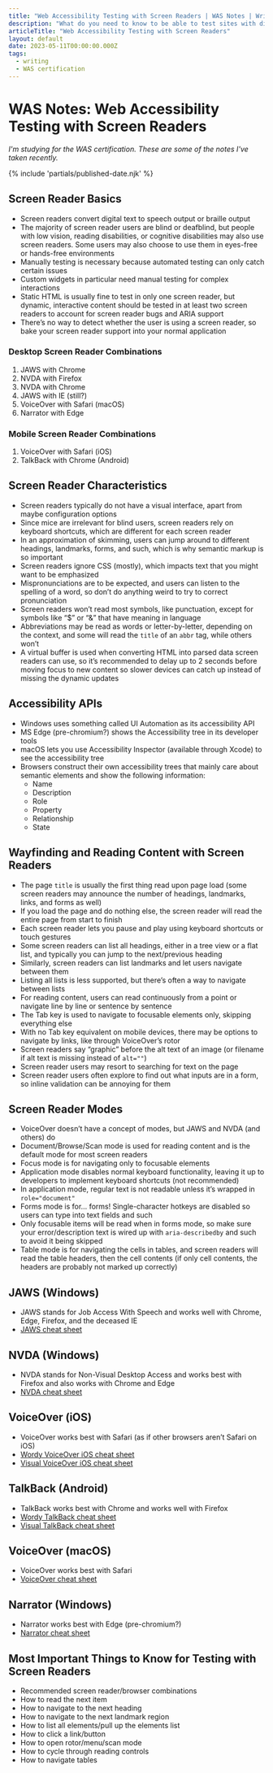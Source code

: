 ```yaml
---
title: "Web Accessibility Testing with Screen Readers | WAS Notes | Writing | Dustin Whisman"
description: "What do you need to know to be able to test sites with different screen readers?"
articleTitle: "Web Accessibility Testing with Screen Readers"
layout: default
date: 2023-05-11T00:00:00.000Z
tags:
  - writing
  - WAS certification
---
```


# WAS Notes: Web Accessibility Testing with Screen Readers

_I'm studying for the WAS certification. These are some of the notes I've taken recently._

{% include 'partials/published-date.njk' %}

## Screen Reader Basics

- Screen readers convert digital text to speech output or braille output
- The majority of screen reader users are blind or deafblind, but people with low vision, reading disabilities, or cognitive disabilities may also use screen readers. Some users may also choose to use them in eyes-free or hands-free environments
- Manually testing is necessary because automated testing can only catch certain issues
- Custom widgets in particular need manual testing for complex interactions
- Static HTML is usually fine to test in only one screen reader, but dynamic, interactive content should be tested in at least two screen readers to account for screen reader bugs and ARIA support
- There’s no way to detect whether the user is using a screen reader, so bake your screen reader support into your normal application

### Desktop Screen Reader Combinations

1. JAWS with Chrome
2. NVDA with Firefox
3. NVDA with Chrome
4. JAWS with IE (still?)
5. VoiceOver with Safari (macOS)
6. Narrator with Edge

### Mobile Screen Reader Combinations

1. VoiceOver with Safari (iOS)
2. TalkBack with Chrome (Android)

## Screen Reader Characteristics

- Screen readers typically do not have a visual interface, apart from maybe configuration options
- Since mice are irrelevant for blind users, screen readers rely on keyboard shortcuts, which are different for each screen reader
- In an approximation of skimming, users can jump around to different headings, landmarks, forms, and such, which is why semantic markup is so important
- Screen readers ignore CSS (mostly), which impacts text that you might want to be emphasized
- Mispronunciations are to be expected, and users can listen to the spelling of a word, so don’t do anything weird to try to correct pronunciation
- Screen readers won’t read most symbols, like punctuation, except for symbols like “$” or “&” that have meaning in language
- Abbreviations may be read as words or letter-by-letter, depending on the context, and some will read the `title` of an `abbr` tag, while others won’t
- A virtual buffer is used when converting HTML into parsed data screen readers can use, so it’s recommended to delay up to 2 seconds before moving focus to new content so slower devices can catch up instead of missing the dynamic updates

## Accessibility APIs

- Windows uses something called UI Automation as its accessibility API
- MS Edge (pre-chromium?) shows the Accessibility tree in its developer tools
- macOS lets you use Accessibility Inspector (available through Xcode) to see the accessibility tree
- Browsers construct their own accessibility trees that mainly care about semantic elements and show the following information:
  - Name
  - Description
  - Role
  - Property
  - Relationship
  - State

## Wayfinding and Reading Content with Screen Readers

- The page `title` is usually the first thing read upon page load (some screen readers may announce the number of headings, landmarks, links, and forms as well)
- If you load the page and do nothing else, the screen reader will read the entire page from start to finish
- Each screen reader lets you pause and play using keyboard shortcuts or touch gestures
- Some screen readers can list all headings, either in a tree view or a flat list, and typically you can jump to the next/previous heading
- Similarly, screen readers can list landmarks and let users navigate between them
- Listing all lists is less supported, but there’s often a way to navigate between lists
- For reading content, users can read continuously from a point or navigate line by line or sentence by sentence
- The Tab key is used to navigate to focusable elements only, skipping everything else
- With no Tab key equivalent on mobile devices, there may be options to navigate by links, like through VoiceOver’s rotor
- Screen readers say “graphic” before the alt text of an image (or filename if alt text is missing instead of `alt=""`)
- Screen reader users may resort to searching for text on the page
- Screen reader users often explore to find out what inputs are in a form, so inline validation can be annoying for them

## Screen Reader Modes

- VoiceOver doesn’t have a concept of modes, but JAWS and NVDA (and others) do
- Document/Browse/Scan mode is used for reading content and is the default mode for most screen readers
- Focus mode is for navigating only to focusable elements
- Application mode disables normal keyboard functionality, leaving it up to developers to implement keyboard shortcuts (not recommended)
- In application mode, regular text is not readable unless it’s wrapped in `role="document"`
- Forms mode is for… forms! Single-character hotkeys are disabled so users can type into text fields and such
- Only focusable items will be read when in forms mode, so make sure your error/description text is wired up with `aria-describedby` and such to avoid it being skipped
- Table mode is for navigating the cells in tables, and screen readers will read the table headers, then the cell contents (if only cell contents, the headers are probably not marked up correctly)

## JAWS (Windows)

- JAWS stands for Job Access With Speech and works well with Chrome, Edge, Firefox, and the deceased IE
- [JAWS cheat sheet](https://media.dequeuniversity.com/en/courses/generic/testing-screen-readers/2.0/docs/jaws-guide.pdf)

## NVDA (Windows)

- NVDA stands for Non-Visual Desktop Access and works best with Firefox and also works with Chrome and Edge
- [NVDA cheat sheet](https://media.dequeuniversity.com/en/courses/generic/testing-screen-readers/2.0/docs/nvda-guide.pdf)

## VoiceOver (iOS)

- VoiceOver works best with Safari (as if other browsers aren’t Safari on iOS)
- [Wordy VoiceOver iOS cheat sheet](https://media.dequeuniversity.com/en/courses/generic/testing-screen-readers/2.0/docs/voiceover-ios-guide.pdf)
- [Visual VoiceOver iOS cheat sheet](https://media.dequeuniversity.com/en/courses/generic/testing-screen-readers/2.0/docs/voiceover-ios-images-guide.pdf)

## TalkBack (Android)

- TalkBack works best with Chrome and works well with Firefox
- [Wordy TalkBack cheat sheet](https://media.dequeuniversity.com/en/courses/generic/testing-screen-readers/2.0/docs/talkback-guide.pdf)
- [Visual TalkBack cheat sheet](https://media.dequeuniversity.com/en/courses/generic/testing-screen-readers/2.0/docs/talkback-images-guide.pdf)

## VoiceOver (macOS)

- VoiceOver works best with Safari
- [VoiceOver cheat sheet](https://media.dequeuniversity.com/en/courses/generic/testing-screen-readers/2.0/docs/voiceover-macos-guide.pdf)

## Narrator (Windows)

- Narrator works best with Edge (pre-chromium?)
- [Narrator cheat sheet](https://media.dequeuniversity.com/en/courses/generic/testing-screen-readers/2.0/docs/narrator-guide.pdf)

## Most Important Things to Know for Testing with Screen Readers

- Recommended screen reader/browser combinations
- How to read the next item
- How to navigate to the next heading
- How to navigate to the next landmark region
- How to list all elements/pull up the elements list
- How to click a link/button
- How to open rotor/menu/scan mode
- How to cycle through reading controls
- How to navigate tables
